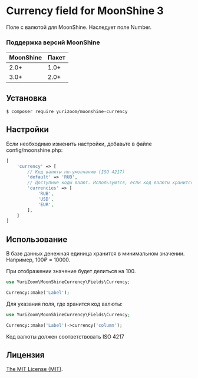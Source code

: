 Currency field for MoonShine 3
============================

Поле с валютой для MoonShine. Наследует поле Number.

### Поддержка версий MoonShine

| MoonShine   | Пакет       |
|-------------|-------------|
| 2.0+        | 1.0+        |
| 3.0+        | 2.0+        |

## Установка

```
$ composer require yurizoom/moonshine-currency
```

## Настройки

Если необходимо изменить настройки, добавьте в файле config/moonshine.php:

```php
[
    'currency' => [
        // Код валюты по-умолчанию (ISO 4217)
        'default' => 'RUB',
        // Доступные коды валют. Используются, если код валюты хранится в БД
        'currencies' => [
            'RUB',
            'USD',
            'EUR',
        ],
    ]
]
```

## Использование

В базе данных денежная единица хранится в минимальном значении. Например, 100₽ = 10000.

При отображении значение будет делиться на 100.

```php
use YuriZoom\MoonShineCurrency\Fields\Currency;

Currency::make('Label');
```

Для указания поля, где хранится код валюты:

```php
use YuriZoom\MoonShineCurrency\Fields\Currency;

Currency::make('Label')->currency('column');
```

Код валюты должен соответствовать ISO 4217

Лицензия
------------
[The MIT License (MIT)](LICENSE).
